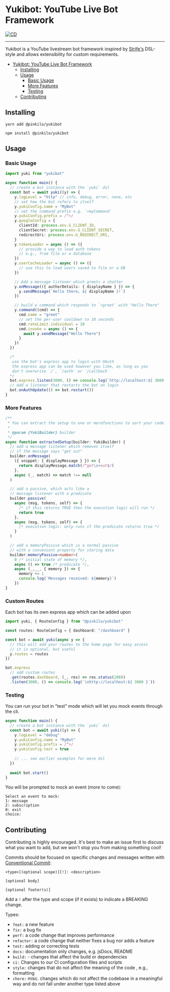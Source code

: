 # Yukibot: YouTube Live Bot Framework

[![CD](https://github.com/pinkilo/yukibotJS/actions/workflows/publish-ci.yml/badge.svg)](https://github.com/pinkilo/yukibotJS/actions/workflows/publish-ci.yml)

---

Yukibot is a YouTube livestream bot framework inspired by 
[Strife's](https://gitlab.com/serebit/strife) DSL-style
and allows extensibility for custom requirements.


<!-- TOC -->
* [Yukibot: YouTube Live Bot Framework](#yukibot-youtube-live-bot-framework)
  * [Installing](#installing)
  * [Usage](#usage)
    * [Basic Usage](#basic-usage)
    * [More Features](#more-features)
    * [Testing](#testing)
  * [Contributing](#contributing)
<!-- TOC -->


## Installing

```
yarn add @pinkilo/yukibot
```
```
npm install @pinkilo/yukibot
```

## Usage

### Basic Usage

```ts
import yuki from "yukibot"

async function main() {
  // create a bot instance with the `yuki` dsl
  const bot = await yuki((y) => {
    y.logLevel = "http" // info, debug, error, none, etc
    // set how the bot refers to itself
    y.yukiConfig.name = "MyBot"
    // set the command prefix e.g. `>myCommand`
    y.yukiConfig.prefix = /^>/
    y.googleConfig = {
      clientId: process.env.G_CLIENT_ID,
      clientSecret: process.env.G_CLIENT_SECRET,
      redirectUri: process.env.G_REDIRECT_URI,
    }
    y.tokenLoader = async () => ({
      // provide a way to load auth tokens
      // e.g., from file or a database
    })
    y.userCacheLoader = async () => ({
      // use this to load users saved to file or a DB
    })

    // Add a message listener which greets a chatter
    y.onMessage(({ authorDetails: { displayName } }) => {
      y.sendMessage(`Hello there, ${ displayName }!`)
    })

    // build a command which responds to `>greet` with "Hello There"
    y.command((cmd) => {
      cmd.name = "greet"
      // set the per-user cooldown to 10 seconds
      cmd.rateLimit.individual = 10
      cmd.invoke = async () => {
        await y.sendMessage("Hello There")
      }
    })
  })

  /*
   use the bot's express app to login with OAuth
   the express app can be used however you like, as long as you
   don't overwrite `/`, `/auth` or `/callback`
  */
  bot.express.listen(3000, () => console.log(`http://localhost:${ 3000 }`))
  // Add a listener that restarts the bot on login
  bot.onAuthUpdate(() => bot.restart())
}
```

### More Features

```ts
/**
 * You can extract the setup to one or morefunctions to sort your code!
 *
 * @param {YukiBuilder} builder
 */
async function extractedSetup(builder: YukiBuilder) {
  // add a message listener which removes itself
  // if the message says "get out"
  builder.onMessage(
    ({ snippet: { displayMessage } }) => {
      return displayMessage.match(/^get\s+out$/)
    },
    async (_, match) => match !== null
  )

  // add a passive, which acts like a
  // message listener with a predicate
  builder.passive(
    async (msg, tokens, self) => {
      /* if this returns TRUE then the execution logic will run */
      return true
    },
    async (msg, tokens, self) => {
      /* execution logic: only runs if the predicate returns true */
    }
  )

  // add a memoryPassive which is a normal passive
  // with a convenient property for storing data
  builder.memoryPassive<number>(
    0 /* initial state of memory */, 
    async () => true /* predicate */,
    async (_,__, { memory }) => {
      memory += 1
      console.log(`Messages received: ${memory}`)
    })
}
```

### Custom Routes

Each bot has its own express app which can be added upon

```ts
import yuki, { RouteConfig } from "@pinkilo/yukibot"

const routes: RouteConfig = { dashboard: "/dashboard" }

const bot = await yuki(async y => {
  // this will add your routes to the home page for easy access
  // it is optional, but useful
  y.routes = routes
})

bot.express
  // add custom routes
  .get(routes.dashboard, (_, res) => res.status(200))
  .listen(3000, () => console.log(`\nhttp://localhost:${ 3000 }`))
```

### Testing

You can run your bot in "test" mode which will let you mock events through the 
cli.

```ts
async function main() {
  // create a bot instance with the `yuki` dsl
  const bot = await yuki((y) => {
    y.logLevel = "debug"
    y.yukiConfig.name = "MyBot"
    y.yukiConfig.prefix = /^>/
    y.yukiConfig.test = true
    
    // ... see earlier examples for more dsl
  })
  
  await bot.start()
}
```

You will be prompted to mock an event (more to come):

```
Select an event to mock:
1: message
2: subscription
0: exit
choice:
```

## Contributing

Contributing is highly encouraged. It's best to make an issue first to discuss
what you want to add, but we won't stop you from making something cool!

Commits should be focused on specific changes and messages written with
[Conventional Commit](https://www.conventionalcommits.org/en/v1.0.0/#summary):

```
<type>[(optional scope)][!]: <description>

[optional body]

[optional footer(s)]
```
Add a `!` after the type and scope (if it exists) to indicate a BREAKING change.

Types:
- `feat:` a new feature
- `fix:` a bug fix
- `perf:` a code change that improves performance
- `refactor:` a code change that neither fixes a bug nor adds a feature 
- `test:` adding or correcting  tests
- `docs:` documentation only changes, e.g. jsDocs, README
- `build:` - changes that affect the build or dependencies
- `ci:` Changes to our CI configuration files and scripts
- `style:` changes that do not affect the meaning of the code , e.g., formatting
- `chore:` misc. changes which do not affect the codebase in a meaningful way
            and do not fall under another type listed above
